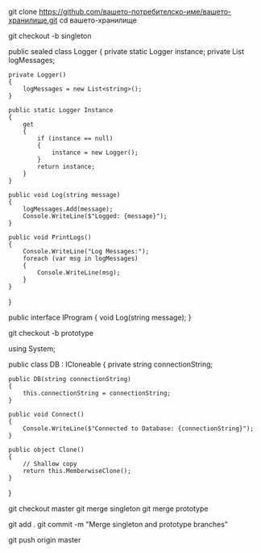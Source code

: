 git clone https://github.com/вашето-потребителско-име/вашето-хранилище.git
cd вашето-хранилище

git checkout -b singleton

public sealed class Logger
{
    private static Logger instance;
    private List<string> logMessages;

    private Logger()
    {
        logMessages = new List<string>();
    }

    public static Logger Instance
    {
        get
        {
            if (instance == null)
            {
                instance = new Logger();
            }
            return instance;
        }
    }

    public void Log(string message)
    {
        logMessages.Add(message);
        Console.WriteLine($"Logged: {message}");
    }

    public void PrintLogs()
    {
        Console.WriteLine("Log Messages:");
        foreach (var msg in logMessages)
        {
            Console.WriteLine(msg);
        }
    }
}

public interface IProgram
{
    void Log(string message);
}

git checkout -b prototype

using System;

public class DB : ICloneable
{
    private string connectionString;

    public DB(string connectionString)
    {
        this.connectionString = connectionString;
    }

    public void Connect()
    {
        Console.WriteLine($"Connected to Database: {connectionString}");
    }

    public object Clone()
    {
        // Shallow copy
        return this.MemberwiseClone();
    }
}

git checkout master
git merge singleton
git merge prototype

git add .
git commit -m "Merge singleton and prototype branches"

git push origin master
